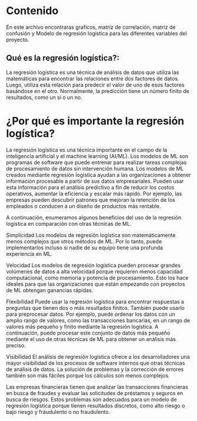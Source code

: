 # Contenido

En este archivo encontraras graficos, matriz de correlación, matriz de confusión y Modelo de regresión logistica para las diferentes variables del proyecto. 

## Qué es la regresión logística?:

La regresión logística es una técnica de análisis de datos que utiliza las matemáticas para encontrar las relaciones entre dos factores de datos. Luego, utiliza esta relación para predecir el valor de uno de esos factores basándose en el otro. Normalmente, la predicción tiene un número finito de resultados, como un sí o un no.

# ¿Por qué es importante la regresión logística?

La regresión logística es una técnica importante en el campo de la inteligencia artificial y el machine learning (AI/ML). Los modelos de ML son programas de software que puede entrenar para realizar tareas complejas de procesamiento de datos sin intervención humana. Los modelos de ML creados mediante regresión logística ayudan a las organizaciones a obtener información procesable a partir de sus datos empresariales. Pueden usar esta información para el análisis predictivo a fin de reducir los costos operativos, aumentar la eficiencia y escalar más rápido. Por ejemplo, las empresas pueden descubrir patrones que mejoran la retención de los empleados o conducen a un diseño de productos más rentable.

A continuación, enumeramos algunos beneficios del uso de la regresión logística en comparación con otras técnicas de ML.

Simplicidad
Los modelos de regresión logística son matemáticamente menos complejos que otros métodos de ML. Por lo tanto, puede implementarlos incluso si nadie de su equipo tiene una profunda experiencia en ML.

Velocidad
Los modelos de regresión logística pueden procesar grandes volúmenes de datos a alta velocidad porque requieren menos capacidad computacional, como memoria y potencia de procesamiento. Esto los hace ideales para que las organizaciones que están empezando con proyectos de ML obtengan ganancias rápidas.

Flexibilidad
Puede usar la regresión logística para encontrar respuestas a preguntas que tienen dos o más resultados finitos. También puede usarlo para preprocesar datos. Por ejemplo, puede ordenar los datos con un amplio rango de valores, como las transacciones bancarias, en un rango de valores más pequeño y finito mediante la regresión logística. A continuación, puede procesar este conjunto de datos más pequeño mediante el uso de otras técnicas de ML para obtener un análisis más preciso.

Visibilidad
El análisis de regresión logística ofrece a los desarrolladores una mayor visibilidad de los procesos de software internos que otras técnicas de análisis de datos. La solución de problemas y la corrección de errores también son más fáciles porque los cálculos son menos complejos.

Las empresas financieras tienen que analizar las transacciones financieras en busca de fraudes y evaluar las solicitudes de préstamos y seguros en busca de riesgos. Estos problemas son adecuados para un modelo de regresión logística porque tienen resultados discretos, como alto riesgo o bajo riesgo y fraudulento o no fraudulento. 
